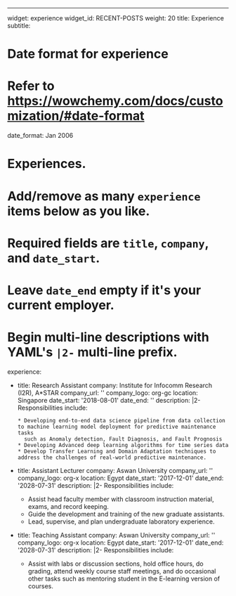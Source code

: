 ---
widget: experience
widget_id: RECENT-POSTS
weight: 20
title: Experience
subtitle:

# Date format for experience
#   Refer to https://wowchemy.com/docs/customization/#date-format
date_format: Jan 2006

# Experiences.
#   Add/remove as many `experience` items below as you like.
#   Required fields are `title`, `company`, and `date_start`.
#   Leave `date_end` empty if it's your current employer.
#   Begin multi-line descriptions with YAML's `|2-` multi-line prefix.
experience:
  - title: Research Assistant
    company: Institute for Infocomm Research (I2R), A*STAR
    company_url: ''
    company_logo: org-gc
    location: Singapore
    date_start: '2018-08-01'
    date_end: ''
    description: |2-
        Responsibilities include:
        
        * Developing end-to-end data science pipeline from data collection to machine learning model deployment for predictive maintenance tasks
          such as Anomaly detection, Fault Diagnosis, and Fault Prognosis
        * Developing Advanced deep learning algorithms for time series data
        * Develop Transfer Learning and Domain Adaptation techniques to address the challenges of real-world predictive maintenance.

        
  - title: Assistant Lecturer
    company: Aswan University
    company_url: ''
    company_logo: org-x
    location: Egypt
    date_start: '2017-12-01'
    date_end: '2028-07-31'
    description: |2-
        Responsibilities include:
       * Assist head faculty member with classroom instruction material, exams, and record keeping.
       * Guide the development and training of the new graduate assistants.
       * Lead, supervise, and plan undergraduate laboratory experience.


  - title: Teaching Assistant 
    company: Aswan University
    company_url: ''
    company_logo: org-x
    location: Egypt
    date_start: '2017-12-01'
    date_end: '2028-07-31'
    description: |2-
     Responsibilities include:
    * Assist with labs or discussion sections, hold office hours, do grading, attend weekly course
      staff meetings, and do occasional other tasks such as mentoring student in the E-learning version of courses.

